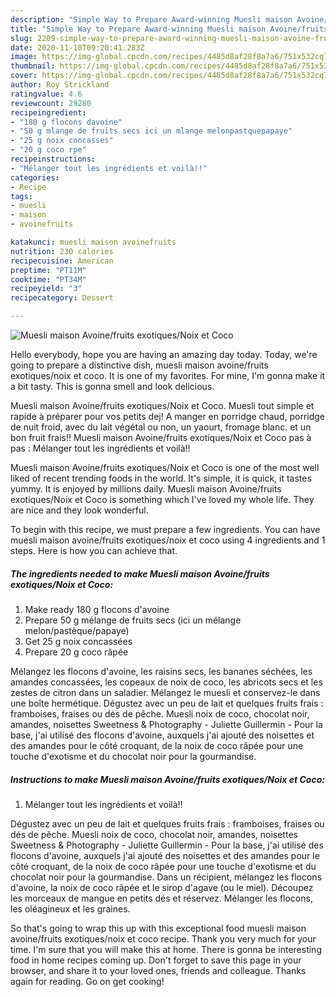 ```yaml
---
description: "Simple Way to Prepare Award-winning Muesli maison Avoine/fruits exotiques/Noix et Coco"
title: "Simple Way to Prepare Award-winning Muesli maison Avoine/fruits exotiques/Noix et Coco"
slug: 2209-simple-way-to-prepare-award-winning-muesli-maison-avoine-fruits-exotiques-noix-et-coco
date: 2020-11-10T09:20:41.283Z
image: https://img-global.cpcdn.com/recipes/4485d8af28f8a7a6/751x532cq70/muesli-maison-avoinefruits-exotiquesnoix-et-coco-photo-principale-de-la-recette.jpg
thumbnail: https://img-global.cpcdn.com/recipes/4485d8af28f8a7a6/751x532cq70/muesli-maison-avoinefruits-exotiquesnoix-et-coco-photo-principale-de-la-recette.jpg
cover: https://img-global.cpcdn.com/recipes/4485d8af28f8a7a6/751x532cq70/muesli-maison-avoinefruits-exotiquesnoix-et-coco-photo-principale-de-la-recette.jpg
author: Roy Strickland
ratingvalue: 4.6
reviewcount: 29280
recipeingredient:
- "180 g flocons davoine"
- "50 g mlange de fruits secs ici un mlange melonpastquepapaye"
- "25 g noix concasses"
- "20 g coco rpe"
recipeinstructions:
- "Mélanger tout les ingrédients et voilà!!"
categories:
- Recipe
tags:
- muesli
- maison
- avoinefruits

katakunci: muesli maison avoinefruits 
nutrition: 230 calories
recipecuisine: American
preptime: "PT11M"
cooktime: "PT34M"
recipeyield: "3"
recipecategory: Dessert

---
```



![Muesli maison Avoine/fruits exotiques/Noix et Coco](https://img-global.cpcdn.com/recipes/4485d8af28f8a7a6/751x532cq70/muesli-maison-avoinefruits-exotiquesnoix-et-coco-photo-principale-de-la-recette.jpg)

Hello everybody, hope you are having an amazing day today. Today, we're going to prepare a distinctive dish, muesli maison avoine/fruits exotiques/noix et coco. It is one of my favorites. For mine, I'm gonna make it a bit tasty. This is gonna smell and look delicious.

Muesli maison Avoine/fruits exotiques/Noix et Coco. Muesli tout simple et rapide à préparer pour vos petits dej! A manger en porridge chaud, porridge de nuit froid, avec du lait végétal ou non, un yaourt, fromage blanc. et un bon fruit frais!! Muesli maison Avoine/fruits exotiques/Noix et Coco pas à pas : Mélanger tout les ingrédients et voilà!!

Muesli maison Avoine/fruits exotiques/Noix et Coco is one of the most well liked of recent trending foods in the world. It's simple, it is quick, it tastes yummy. It is enjoyed by millions daily. Muesli maison Avoine/fruits exotiques/Noix et Coco is something which I've loved my whole life. They are nice and they look wonderful.


To begin with this recipe, we must prepare a few ingredients. You can have muesli maison avoine/fruits exotiques/noix et coco using 4 ingredients and 1 steps. Here is how you can achieve that.

<!--inarticleads1-->

##### The ingredients needed to make Muesli maison Avoine/fruits exotiques/Noix et Coco:

1. Make ready 180 g flocons d&#39;avoine
1. Prepare 50 g mélange de fruits secs (ici un mélange melon/pastèque/papaye)
1. Get 25 g noix concassées
1. Prepare 20 g coco râpée


Mélangez les flocons d&#39;avoine, les raisins secs, les bananes séchées, les amandes concassées, les copeaux de noix de coco, les abricots secs et les zestes de citron dans un saladier. Mélangez le muesli et conservez-le dans une boîte hermétique. Dégustez avec un peu de lait et quelques fruits frais : framboises, fraises ou dés de pêche. Muesli noix de coco, chocolat noir, amandes, noisettes Sweetness &amp; Photography - Juliette Guillermin - Pour la base, j&#39;ai utilisé des flocons d&#39;avoine, auxquels j&#39;ai ajouté des noisettes et des amandes pour le côté croquant, de la noix de coco râpée pour une touche d&#39;exotisme et du chocolat noir pour la gourmandise. 

<!--inarticleads2-->

##### Instructions to make Muesli maison Avoine/fruits exotiques/Noix et Coco:

1. Mélanger tout les ingrédients et voilà!!


Dégustez avec un peu de lait et quelques fruits frais : framboises, fraises ou dés de pêche. Muesli noix de coco, chocolat noir, amandes, noisettes Sweetness &amp; Photography - Juliette Guillermin - Pour la base, j&#39;ai utilisé des flocons d&#39;avoine, auxquels j&#39;ai ajouté des noisettes et des amandes pour le côté croquant, de la noix de coco râpée pour une touche d&#39;exotisme et du chocolat noir pour la gourmandise. Dans un récipient, mélangez les flocons d&#39;avoine, la noix de coco râpée et le sirop d&#39;agave (ou le miel). Découpez les morceaux de mangue en petits dés et réservez. Mélanger les flocons, les oléagineux et les graines. 

So that's going to wrap this up with this exceptional food muesli maison avoine/fruits exotiques/noix et coco recipe. Thank you very much for your time. I'm sure that you will make this at home. There is gonna be interesting food in home recipes coming up. Don't forget to save this page in your browser, and share it to your loved ones, friends and colleague. Thanks again for reading. Go on get cooking!
